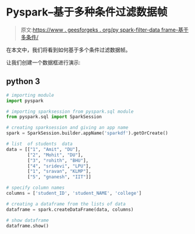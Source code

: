 # Pyspark–基于多种条件过滤数据帧

> 原文:[https://www . geesforgeks . org/py spark-filter-data frame-基于多条件/](https://www.geeksforgeeks.org/pyspark-filter-dataframe-based-on-multiple-conditions/)

在本文中，我们将看到如何基于多个条件过滤数据帧。

让我们创建一个数据框进行演示:

## python 3

```py
# importing module
import pyspark

# importing sparksession from pyspark.sql module
from pyspark.sql import SparkSession

# creating sparksession and giving an app name
spark = SparkSession.builder.appName('sparkdf').getOrCreate()

# list  of students  data
data = [["1", "Amit", "DU"],
        ["2", "Mohit", "DU"],
        ["3", "rohith", "BHU"],
        ["4", "sridevi", "LPU"],
        ["1", "sravan", "KLMP"],
        ["5", "gnanesh", "IIT"]]

# specify column names
columns = ['student_ID', 'student_NAME', 'college']

# creating a dataframe from the lists of data
dataframe = spark.createDataFrame(data, columns)

# show dataframe
dataframe.show()
```
